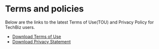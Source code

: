 # Terms and policies

Below are the links to the latest Terms of Use(TOU) and Privacy Policy for TechBiz users.


- [Download Terms of Use](assets/pdf-files/terms-of-use.pdf ':target=_blank')
- [Download Privacy Statement](assets/pdf-files/privacy-policy.pdf ':target=_blank')

